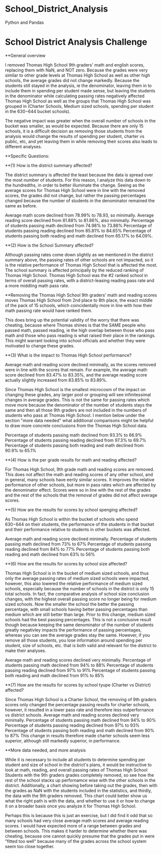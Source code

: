 # School_District_Analysis
Python and Pandas
# School District Analysis Challenge

**General overview

I removed Thomas High School 9th graders' math and english scores, replacing them with NaN, and NOT zero.  Because the grades were very similar to other grade levels at Thomas High School as well as other high schools, the average grades did not change markedly.  Because the students still stayed in the analysis, ie the denominator, leaving them in to include them in spending per student made sense, but leaving the students in the denominator while calculating passing rates negatively affected Thomas High School as well as the groups that Thomas High School was grouped in (Charter Schools, Medium sized schools, spending per student in the $630-$644 bucket schools).  

The negative impact was greater when the overall number of schools in the bucket was smaller, as would be expected.  Because there are only 15 schools, it is a difficult decision as removing those students from the analysis would change the results of spending per student, charter vs public, etc, and yet leaving them in while removing their scores also leads to different analyses.

**Specific Questions:

**(1) How is the district summary affected?

The district summary is affected the least because the data is spread over the most number of students.  For this reason, I analyze this data down to the hundredths, in order to better illuminate the change.  Seeing as the average scores for Thomas High School were in line with the removed scores, the grades did not change, but rather the passing percentages changed because the number of students in the denominator remained the same as before.

Average math score declined from 78.99% to 78.93, so minimally.
Average reading score declined from 81.88% to 81.86%, also minimally.
Percentage of students passing math declined from 74.98% to 73.88%
Percentage of students passing reading declined from 85.81% to 84.65%
Percentage of students passing both reading and math declined from 65.17% to 64.09%.

**(2) How is the School Summary affected?

Although passing rates come down slightly as we mentioned in the district summary above, the passing rates of other schools are not impacted, so it is the relative performance of Thomas High School that is affected the most.  The school summary is affected principally by the reduced ranking of Thomas High School.  Thomas High School was the #2 ranked school in terms of overall passing rates, with a district-leasing reading pass rate and a more middling math pass rate.  

**Removing the Thomas High School 9th graders' math and reading scores moves Thomas High School from 2nd place to 8th place, the exact middle of the pack of 15 schools, which coincidentally more in line with how their math passing rate would have ranked them.  

This does bring up the potential validity of the worry that there was cheating, because where Thomas shines is that the SAME people who passed math, passed reading, ie the high overlap between those who pass math and those who pass reading is what raised their place in the rankings.  This might warrant looking into school officials and whether they were motivated to change these grades.

**(3) What is the impact to Thomas High School performance?

Average math and reading score declined minimally, as the scores removed were in line with the scores that remain.
For example, the average math score declined from 83.47% to 83.35%, and the average reading score actually slightly increased from 83.85% to 83.89%.  

Since Thomas High School is the smallest microcosm of the impact on changing these grades, any larger pool or grouping will see infinitessimal changes in average grades.  This is not the same for passing rates which move more because the denominator of the number of students stays the same and then all those 9th graders are not included in the numbers of students who pass at Thomas High School.  I mention below under the section "more data needed" what additional comparisons might be helpful to draw more concrete conclusions from the Thomas High School data.

Percentage of students passing math declined from 93.3% to 66.9%
Percentage of students passing reading declined from 97.3% to 69.7%
Percentage of students passing both reading and math declined from 90.9% to 65.1%

**(4) How is the per grade results for math and reading affected?

For Thomas High School, 9th grade math and reading scores are removed.  This does not affect the math and reading scores of any other school, and in general, many schools have eerily similar scores.  It improves the relative performance of other schools, but more in pass rates which are affected by the denominator effect.  Scores were so in line with the rest of the grades and the rest of the schools that the removal of grades did not affect average scores.

**(5) How are the results for scores by school spenging affected?

As Thomas High School is within the bucket of schools who spend $630-$644 on their students, the performance of the students in that bucket and their performance relative to students in other buckets was affected.

Average math and reading score declined minimally.
Percentage of students passing math declined from 73% to 67%
Percentage of students passing reading declined from 84% to 77%
Percentage of students passing both reading and math declined from 63% to 56%

**(6) How are the results for scores by school size affected?

Thomas High School is in the bucket of medium sized schools, and thus only the average passing rates of medium sized schools were impacted, however, this also lowered the relative performance of medium sized schools, especially because the number of schools in the district is only 15 total schools.  In fact, the comparative analysis of school size conclusion changes, with the highest overall passing score no longer being for medium sized schools.  Now the smaller the school the better the passing percentage, with small schools having better passing percentages than medium which are still better than large.  Prior to this change, medium sized schools had the best passing percentages.  This is not a conclusive result though because keeping the same denominator of the number of students greatly negativley impacts the performance of passing percentages, whereas you can see the average grades stay the same.  However, if you remove all those students, you lose information around spending per student, size of schools, etc. that is both valid and relevant for the district to make their analyses.

Average math and reading scores declined very minimally.
Percentage of students passing math declined from 94% to 88%
Percentage of students passing reading declined from 97% to 91% 
Percentage of students passing both reading and math declined from 91% to 85%

**(7) How are the results for scores by school tyupe (Charter vs District) affected?

Since Thomas High School is a Charter School, the removing of 9th graders scores only changed the percentage passing results for charter schools, however, it resulted in a lower pass rate and therefore less outperfornance vs district schools.
Average math and reading scores declined very minimally.
Percentage of students passing math declined from 94% to 90%
Percentage of students passing reading declined from 97% to 93%
Percentage of students passing both reading and math declined from 90% to 87%
This change in results therefore made charter schools seem less superior, although still markedly superior, in performance.

**More data needed, and more analysis

While it is necessary to include all students to determine spending per student and size of school in the district's plans, it would be instructive to look at math, reading, and overall passing rates of Thomas High School Students with the 9th graders grades completely removed, so see how the rest of the school stacks up perfornamce wise with the other schools in the district.  Additionally, a chart showing before taking out the grades, then with the grades as NaN with the students included in the statistics, and thirdly, the data with the 9th graders removed.  This chart could better show us what the right path is with the data, and whether to use it or how to change it on a broader basis once you analyze it for Thomas High School.

Perhaps this is because this is just an exercise, but I did find it odd that so many schools had very close average math scores and average reading scores.  I would have expected more of a range between grades and between schools.  This makes it harder to determine whether there was cheating, because one cannot quickly presume that the grades put in were "fitted too well" because many of the grades across the school system seem too close together.

